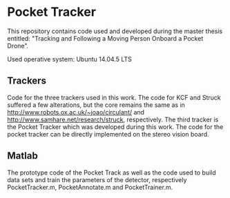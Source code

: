 # Pocket Tracker

This repository contains code used and developed during the master thesis entitled: "Tracking and Following a Moving Person Onboard a Pocket Drone”.

Used operative system: Ubuntu 14.04.5 LTS

## Trackers

Code for the three trackers used in this work. The code for KCF and Struck suffered a few alterations, but the core remains the same as in http://www.robots.ox.ac.uk/~joao/circulant/ and http://www.samhare.net/research/struck, respectively. The third tracker is the Pocket Tracker which was developed during this work. The code for the pocket tracker can be directly implemented on the stereo vision board.

## Matlab

The prototype code of the Pocket Track as well as the code used to build data sets and train the parameters of the detector, respectively PocketTracker.m, PocketAnnotate.m and PocketTrainer.m.